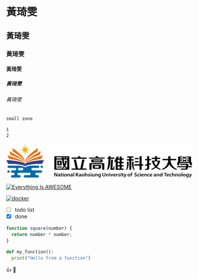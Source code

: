 # 黃琦雯
## 黃琦雯
### 黃琦雯
#### 黃琦雯
##### 黃琦雯
###### 黃琦雯

`small zone`

```big zone
1
2
```

![NKUST](nkust.png "NKUST")

[![Everything Is AWESOME](https://img.youtube.com/vi/StTqXEQ2l-Y/0.jpg)](https://www.youtube.com/watch?v=StTqXEQ2l-Y "Everything Is AWESOME")

[![docker](https://img.youtube.com/vi/sSm2dRarhPo/0.jpg)](https://www.youtube.com/watch?v=sSm2dRarhPo "Testing Docker")

- [ ] todo list
- [x] done

```js
function square(number) {
  return number * number;
}
```

```py
def my_function():
  print("Hello from a function")
```

:thumbsup:
:100:
